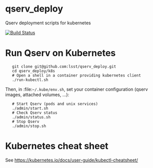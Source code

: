 # qserv_deploy

Qserv deployment scripts for kubernetes

[![Build
Status](https://travis-ci.org/lsst/qserv_deploy.svg?branch=master)](https://travis-ci.org/lsst/qserv_deploy)

# Run Qserv on Kubernetes

```shell
   git clone git@github.com:lsst/qserv_deploy.git
   cd qserv_deploy/k8s
   # Open a shell in a container providing kubernetes client
   ./run-kubectl.sh
```

Then, in :file:`~/.kube/env.sh`, set your container configuration (qserv images, attached volumes, ...):

```
   # Start Qserv (pods and unix services)
   ./admin/start.sh
   # Check Qserv status
   ./admin/status.sh
   # Stop Qserv
   ./admin/stop.sh
```

# Kubernetes cheat sheet

See https://kubernetes.io/docs/user-guide/kubectl-cheatsheet/

